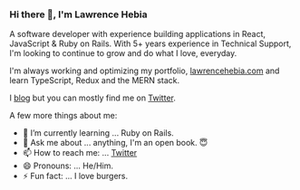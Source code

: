 ### Hi there 👋, I'm Lawrence Hebia

A software developer with experience building applications in React, JavaScript & Ruby on Rails. With 5+ years experience in Technical Support, I'm looking to continue to grow and do what I love, everyday.

I'm always working and optimizing my portfolio, [lawrencehebia.com](https://lawrencehebia.com) and learn TypeScript, Redux and the MERN stack. 

I [blog](https://lawrencehebia.com/blog) but you can mostly find me on [Twitter](https://twitter.com/lhebia).

A few more things about me:

- 🌱 I’m currently learning ... Ruby on Rails.
- 💬 Ask me about ... anything, I'm an open book. 😇
- 📫 How to reach me: ... [Twitter](https://twitter.com/lhebia)
- 😄 Pronouns: ... He/Him.
- ⚡ Fun fact: ... I love burgers. 
